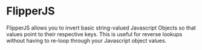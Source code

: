 # FlipperJS

FlipperJS allows you to invert basic string-valued Javascript Objects so that values point to their respective keys. This is useful for reverse lookups without having to re-loop through your Javascript object values.
